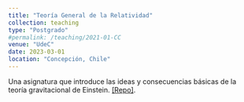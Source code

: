 ```yaml
---
title: "Teoría General de la Relatividad"
collection: teaching
type: "Postgrado"
#permalink: /teaching/2021-01-CC
venue: "UdeC"
date: 2023-03-01
location: "Concepción, Chile"
---
```


Una asignatura que introduce las ideas y consecuencias básicas de la teoría gravitacional de Einstein. [[Repo]](https://github.com/gfrubi/RG).
